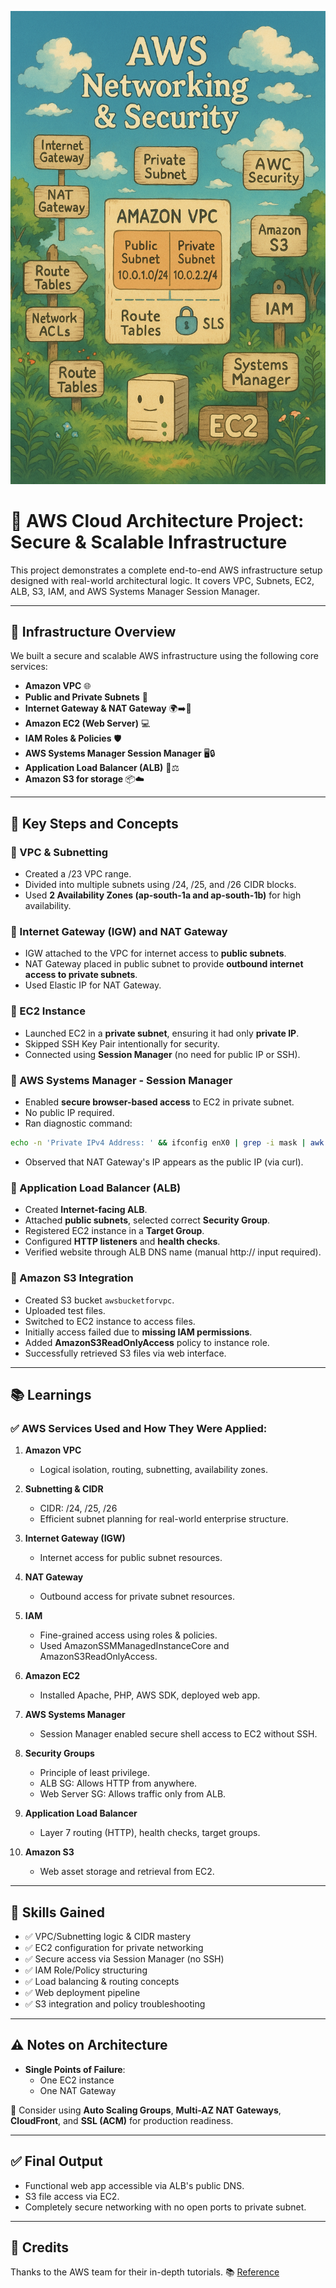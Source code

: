 ![VPC and ALB](https://github.com/minux-skywalker/AWS-Projects/blob/1cf34bdaf885000dbf43d54c3b060b85c499fd38/AWS%20Assets/VPC%20and%20ALB.png)
# 🚀 AWS Cloud Architecture Project: Secure & Scalable Infrastructure

This project demonstrates a complete end-to-end AWS infrastructure setup designed with real-world architectural logic. It covers VPC, Subnets, EC2, ALB, S3, IAM, and AWS Systems Manager Session Manager.

---

## 🧱 Infrastructure Overview

We built a secure and scalable AWS infrastructure using the following core services:

- **Amazon VPC** 🌐
- **Public and Private Subnets** 🧩
- **Internet Gateway & NAT Gateway** 🌍➡️🔐
- **Amazon EC2 (Web Server)** 💻
- **IAM Roles & Policies** 🛡️
- **AWS Systems Manager Session Manager** 🖥️🔒
- **Application Load Balancer (ALB)** 📶⚖️
- **Amazon S3 for storage** 📦☁️

---

## 📌 Key Steps and Concepts

### 🔹 VPC & Subnetting

- Created a /23 VPC range.
- Divided into multiple subnets using /24, /25, and /26 CIDR blocks.
- Used **2 Availability Zones (ap-south-1a and ap-south-1b)** for high availability.

### 🔹 Internet Gateway (IGW) and NAT Gateway

- IGW attached to the VPC for internet access to **public subnets**.
- NAT Gateway placed in public subnet to provide **outbound internet access to private subnets**.
- Used Elastic IP for NAT Gateway.

### 🔹 EC2 Instance

- Launched EC2 in a **private subnet**, ensuring it had only **private IP**.
- Skipped SSH Key Pair intentionally for security.
- Connected using **Session Manager** (no need for public IP or SSH).

### 🔹 AWS Systems Manager - Session Manager

- Enabled **secure browser-based access** to EC2 in private subnet.
- No public IP required.
- Ran diagnostic command:

```bash
echo -n 'Private IPv4 Address: ' && ifconfig enX0 | grep -i mask | awk '{print $2}' | cut -f2 -d: && echo -n 'Public IPv4 Address: ' && curl checkip.amazonaws.com
```

- Observed that NAT Gateway's IP appears as the public IP (via curl).

### 🔹 Application Load Balancer (ALB)

- Created **Internet-facing ALB**.
- Attached **public subnets**, selected correct **Security Group**.
- Registered EC2 instance in a **Target Group**.
- Configured **HTTP listeners** and **health checks**.
- Verified website through ALB DNS name (manual http:// input required).

### 🔹 Amazon S3 Integration

- Created S3 bucket `awsbucketforvpc`.
- Uploaded test files.
- Switched to EC2 instance to access files.
- Initially access failed due to **missing IAM permissions**.
- Added **AmazonS3ReadOnlyAccess** policy to instance role.
- Successfully retrieved S3 files via web interface.

---

## 📚 Learnings

### ✅ AWS Services Used and How They Were Applied:

1. **Amazon VPC**
   - Logical isolation, routing, subnetting, availability zones.

2. **Subnetting & CIDR**
   - CIDR: /24, /25, /26
   - Efficient subnet planning for real-world enterprise structure.

3. **Internet Gateway (IGW)**
   - Internet access for public subnet resources.

4. **NAT Gateway**
   - Outbound access for private subnet resources.

5. **IAM**
   - Fine-grained access using roles & policies.
   - Used AmazonSSMManagedInstanceCore and AmazonS3ReadOnlyAccess.

6. **Amazon EC2**
   - Installed Apache, PHP, AWS SDK, deployed web app.

7. **AWS Systems Manager**
   - Session Manager enabled secure shell access to EC2 without SSH.

8. **Security Groups**
   - Principle of least privilege.
   - ALB SG: Allows HTTP from anywhere.
   - Web Server SG: Allows traffic only from ALB.

9. **Application Load Balancer**
   - Layer 7 routing (HTTP), health checks, target groups.

10. **Amazon S3**
    - Web asset storage and retrieval from EC2.

---

## 🧠 Skills Gained

- ✅ VPC/Subnetting logic & CIDR mastery
- ✅ EC2 configuration for private networking
- ✅ Secure access via Session Manager (no SSH)
- ✅ IAM Role/Policy structuring
- ✅ Load balancing & routing concepts
- ✅ Web deployment pipeline
- ✅ S3 integration and policy troubleshooting

---

## ⚠️ Notes on Architecture

- **Single Points of Failure**:
  - One EC2 instance
  - One NAT Gateway

🔧 Consider using **Auto Scaling Groups**, **Multi-AZ NAT Gateways**, **CloudFront**, and **SSL (ACM)** for production readiness.

---

## ✅ Final Output

- Functional web app accessible via ALB's public DNS.
- S3 file access via EC2.
- Completely secure networking with no open ports to private subnet.

---

## 🙏 Credits

Thanks to the AWS team for their in-depth tutorials.
📚 [Reference](https://aws.amazon.com/tutorials/)
